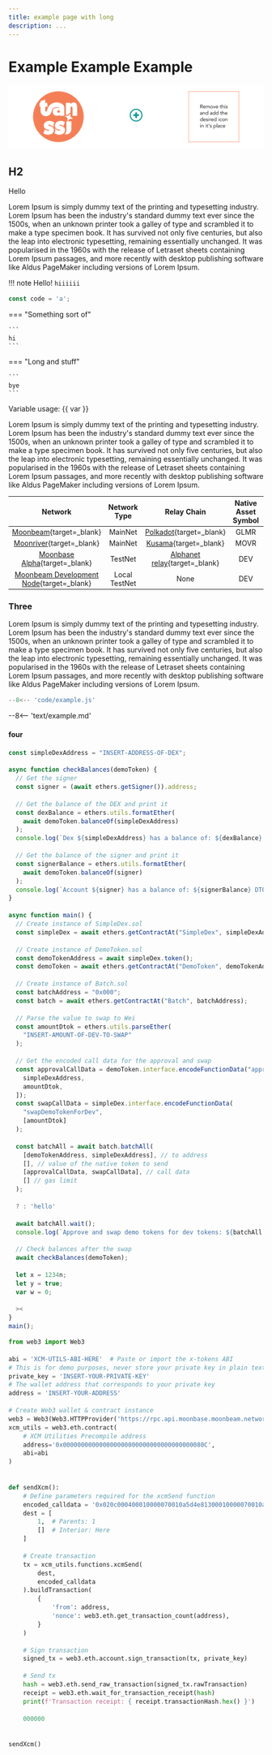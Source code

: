 ```yaml
---
title: example page with long
description: ...
---
```


# Example Example Example

![Banner](/images/example/example-banner.png)

## H2

Hello

Lorem Ipsum is simply dummy text of the printing and typesetting industry. Lorem Ipsum has been the industry's standard dummy text ever since the 1500s, when an unknown printer took a galley of type and scrambled it to make a type specimen book. It has survived not only five centuries, but also the leap into electronic typesetting, remaining essentially unchanged. It was popularised in the 1960s with the release of Letraset sheets containing Lorem Ipsum passages, and more recently with desktop publishing software like Aldus PageMaker including versions of Lorem Ipsum.

!!! note
    Hello! `hiiiiii`


```js
const code = 'a';
```

=== "Something sort of"

    ```
    hi
    ```

=== "Long and stuff"

    ```
    bye
    ```

Variable usage: {{ var }}

Lorem Ipsum is simply dummy text of the printing and typesetting industry. Lorem Ipsum has been the industry's standard dummy text ever since the 1500s, when an unknown printer took a galley of type and scrambled it to make a type specimen book. It has survived not only five centuries, but also the leap into electronic typesetting, remaining essentially unchanged. It was popularised in the 1960s with the release of Letraset sheets containing Lorem Ipsum passages, and more recently with desktop publishing software like Aldus PageMaker including versions of Lorem Ipsum.


|                                         Network                                         | Network Type  |                                  Relay Chain                                   | Native Asset Symbol | Native Asset Decimals |
|:---------------------------------------------------------------------------------------:|:-------------:|:------------------------------------------------------------------------------:|:-------------------:|:---------------------:|
|           [Moonbeam](/builders/get-started/networks/moonbeam){target=_blank}            |    MainNet    |              [Polkadot](https://polkadot.network/){target=_blank}              |        GLMR         |          18           |
|          [Moonriver](/builders/get-started/networks/moonriver){target=_blank}           |    MainNet    |                [Kusama](https://kusama.network/){target=_blank}                |        MOVR         |          18           |
|        [Moonbase Alpha](/builders/get-started/networks/moonbase){target=_blank}         |    TestNet    | [Alphanet relay](/learn/platform/networks/moonbase#relay-chain){target=_blank} |         DEV         |          18           |
| [Moonbeam Development Node](/builders/get-started/networks/moonbeam-dev){target=_blank} | Local TestNet |                                      None                                      |         DEV         |          18           |


### Three

Lorem Ipsum is simply dummy text of the printing and typesetting industry. Lorem Ipsum has been the industry's standard dummy text ever since the 1500s, when an unknown printer took a galley of type and scrambled it to make a type specimen book. It has survived not only five centuries, but also the leap into electronic typesetting, remaining essentially unchanged. It was popularised in the 1960s with the release of Letraset sheets containing Lorem Ipsum passages, and more recently with desktop publishing software like Aldus PageMaker including versions of Lorem Ipsum.

```js
--8<-- 'code/example.js'
```

--8<-- 'text/example.md'


#### four

```js
const simpleDexAddress = "INSERT-ADDRESS-OF-DEX";

async function checkBalances(demoToken) {
  // Get the signer
  const signer = (await ethers.getSigner()).address;

  // Get the balance of the DEX and print it
  const dexBalance = ethers.utils.formatEther(
    await demoToken.balanceOf(simpleDexAddress)
  );
  console.log(`Dex ${simpleDexAddress} has a balance of: ${dexBalance} DTOKs`);

  // Get the balance of the signer and print it
  const signerBalance = ethers.utils.formatEther(
    await demoToken.balanceOf(signer)
  );
  console.log(`Account ${signer} has a balance of: ${signerBalance} DTOKs`);
}

async function main() {
  // Create instance of SimpleDex.sol
  const simpleDex = await ethers.getContractAt("SimpleDex", simpleDexAddress);

  // Create instance of DemoToken.sol
  const demoTokenAddress = await simpleDex.token();
  const demoToken = await ethers.getContractAt("DemoToken", demoTokenAddress);

  // Create instance of Batch.sol
  const batchAddress = "0x000";
  const batch = await ethers.getContractAt("Batch", batchAddress);

  // Parse the value to swap to Wei
  const amountDtok = ethers.utils.parseEther(
    "INSERT-AMOUNT-OF-DEV-TO-SWAP"
  );

  // Get the encoded call data for the approval and swap
  const approvalCallData = demoToken.interface.encodeFunctionData("approve", [
    simpleDexAddress,
    amountDtok,
  ]);
  const swapCallData = simpleDex.interface.encodeFunctionData(
    "swapDemoTokenForDev",
    [amountDtok]
  );

  const batchAll = await batch.batchAll(
    [demoTokenAddress, simpleDexAddress], // to address
    [], // value of the native token to send
    [approvalCallData, swapCallData], // call data
    [] // gas limit
  );

  ? : 'hello'

  await batchAll.wait();
  console.log(`Approve and swap demo tokens for dev tokens: ${batchAll.hash}`);

  // Check balances after the swap
  await checkBalances(demoToken);

  let x = 1234n;
  let y = true;
  var w = 0;

  ><
}
main();
```

```python
from web3 import Web3

abi = 'XCM-UTILS-ABI-HERE'  # Paste or import the x-tokens ABI
# This is for demo purposes, never store your private key in plain text
private_key = 'INSERT-YOUR-PRIVATE-KEY'
# The wallet address that corresponds to your private key
address = 'INSERT-YOUR-ADDRESS'

# Create Web3 wallet & contract instance
web3 = Web3(Web3.HTTPProvider('https://rpc.api.moonbase.moonbeam.network'))
xcm_utils = web3.eth.contract(
    # XCM Utilities Precompile address
    address='0x000000000000000000000000000000000000080C',
    abi=abi
)


def sendXcm():
    # Define parameters required for the xcmSend function
    encoded_calldata = '0x020c000400010000070010a5d4e81300010000070010a5d4e8000d010004010101000c36e9ba26fa63c60ec728fe75fe57b86a450d94e7fee7f9f9eddd0d3f400d67'
    dest = [
        1,  # Parents: 1
        []  # Interior: Here
    ]

    # Create transaction
    tx = xcm_utils.functions.xcmSend(
        dest,
        encoded_calldata
    ).buildTransaction(
        {
            'from': address,
            'nonce': web3.eth.get_transaction_count(address),
        }
    )

    # Sign transaction
    signed_tx = web3.eth.account.sign_transaction(tx, private_key)

    # Send tx
    hash = web3.eth.send_raw_transaction(signed_tx.rawTransaction)
    receipt = web3.eth.wait_for_transaction_receipt(hash)
    print(f'Transaction receipt: { receipt.transactionHash.hex() }')

    000000


sendXcm()
```